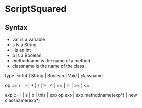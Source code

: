 # ScriptSquared

## Syntax

- var is a variable
- s is a String
- i is an Int
- b is a Boolean
- methodname is the name of a method
- classname is the name of the class


type ::= Int | String | Boolean | Void | classname

op ::= + | - | * | / | > | < | == | != | >= | <=

exp ::= i | s | b | this | exp op exp | exp.methodname(exp*) | new classname(exp*)


